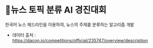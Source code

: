 # 📰뉴스 토픽 분류 AI 경진대회

한국어 뉴스 헤드라인을 이용하여, 뉴스의 주제를 분류하는 알고리즘 개발

- 데이터 출처 : https://dacon.io/competitions/official/235747/overview/description
